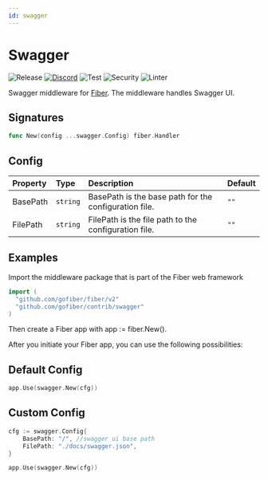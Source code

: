```yaml
---
id: swagger
---
```


# Swagger

![Release](https://img.shields.io/github/v/tag/gofiber/contrib?filter=swagger*)
[![Discord](https://img.shields.io/discord/704680098577514527?style=flat&label=%F0%9F%92%AC%20discord&color=00ACD7)](https://gofiber.io/discord)
![Test](https://github.com/gofiber/contrib/workflows/Tests/badge.svg)
![Security](https://github.com/gofiber/contrib/workflows/Security/badge.svg)
![Linter](https://github.com/gofiber/contrib/workflows/Linter/badge.svg)

Swagger middleware for [Fiber](https://github.com/gofiber/fiber). The middleware handles Swagger UI. 

## Signatures
```go
func New(config ...swagger.Config) fiber.Handler
```

## Config

| Property  | Type     | Description                                                           | Default |
|:----------|:---------|:----------------------------------------------------------------------|:--------|
| BasePath  | `string` | BasePath is the base path for the configuration file.                  | `""`    |
| FilePath  | `string` | FilePath is the file path to the configuration file.                   | `""`    |


## Examples
Import the middleware package that is part of the Fiber web framework
```go
import (
  "github.com/gofiber/fiber/v2"
  "github.com/gofiber/contrib/swagger"
)
```

Then create a Fiber app with app := fiber.New().

After you initiate your Fiber app, you can use the following possibilities:

## Default Config

```go
app.Use(swagger.New(cfg))
```

## Custom Config

```go
cfg := swagger.Config{
    BasePath: "/", //swagger ui base path
    FilePath: "./docs/swagger.json",
}

app.Use(swagger.New(cfg))
```
